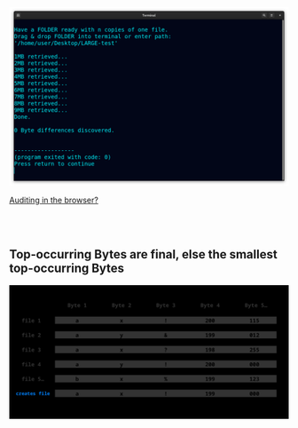 <!--
Preserve any file by storing copies, then retrieve it from all (corrupted) copies.
-->



<p align="center">
  <img src="https://raw.githubusercontent.com/compromise-evident/Overkillintegrity/main/Other/Terminal_67458c43f9338090b7431440b32c7583bc811303c05231b6405a4ccde1742be7.png">
</p>

[Auditing in the browser?](https://coliru.stacked-crooked.com/a/b8d0744edc543821)

<br>
<br>

## Top-occurring Bytes are final, else the smallest top-occurring Bytes

<p align="center">
  <img src="https://raw.githubusercontent.com/compromise-evident/Overkillintegrity/main/Other/What_it_does_90201a1c9be9919e5cd8dd19c49be804303f7f25e6c7c9e1b5f5817fda85f7f8.png">
</p>
